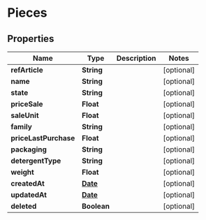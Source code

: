 # Pieces

## Properties
Name | Type | Description | Notes
------------ | ------------- | ------------- | -------------
**refArticle** | **String** |  |  [optional]
**name** | **String** |  |  [optional]
**state** | **String** |  |  [optional]
**priceSale** | **Float** |  |  [optional]
**saleUnit** | **Float** |  |  [optional]
**family** | **String** |  |  [optional]
**priceLastPurchase** | **Float** |  |  [optional]
**packaging** | **String** |  |  [optional]
**detergentType** | **String** |  |  [optional]
**weight** | **Float** |  |  [optional]
**createdAt** | [**Date**](Date.md) |  |  [optional]
**updatedAt** | [**Date**](Date.md) |  |  [optional]
**deleted** | **Boolean** |  |  [optional]
